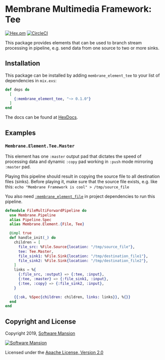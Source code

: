 # Membrane Multimedia Framework: Tee

[![Hex.pm](https://img.shields.io/hexpm/v/membrane_element_tee.svg)](https://hex.pm/packages/membrane_element_tee)
[![CircleCI](https://circleci.com/gh/membraneframework/membrane-element-tee.svg?style=svg)](https://circleci.com/gh/membraneframework/membrane-element-tee)

This package provides elements that can be used to branch stream processing in pipeline, e.g. send data from one source to two or more sinks.

## Installation

This package can be installed by adding `membrane_element_tee` to your list of dependencies in `mix.exs`:

```elixir
def deps do
  [
    {:membrane_element_tee, "~> 0.1.0"}
  ]
end
```

The docs can be found at [HexDocs](https://hexdocs.pm/membrane_element_tee).

## Examples

### `Membrane.Element.Tee.Master`

This element has one `:master` output pad that dictates the speed of processing data
and dynamic `:copy` pad working in `:push` mode mirroring `:master` pad.

Playing this pipeline should result in copying the source file to all destination files (sinks).
Before playing it, make sure that the source file exists, e.g. like this:
`echo "Membrane Framework is cool" > /tmp/source_file`

You also need [`:membrane_element_file`](https://github.com/membraneframework/membrane-element-file) in project dependencies to run this pipeline.

```elixir
defmodule FileMultiForwardPipeline do
  use Membrane.Pipeline
  alias Pipeline.Spec
  alias Membrane.Element.{File, Tee}

  @impl true
  def handle_init(_) do
    children = [
      file_src: %File.Source{location: "/tmp/source_file"},
      tee: Tee.Master,
      file_sink1: %File.Sink{location: "/tmp/destination_file1"},
      file_sink2: %File.Sink{location: "/tmp/destination_file2"},
    ]
    links = %{
      {:file_src, :output} => {:tee, :input},
      {:tee, :master} => {:file_sink1, :input},
      {:tee, :copy} => {:file_sink2, :input},
    }

    {{:ok, %Spec{children: children, links: links}}, %{}}
  end
end
```

## Copyright and License

Copyright 2019, [Software Mansion](https://swmansion.com/?utm_source=git&utm_medium=readme&utm_campaign=membrane-element-tee)

[![Software Mansion](https://membraneframework.github.io/static/logo/swm_logo_readme.png)](https://swmansion.com/?utm_source=git&utm_medium=readme&utm_campaign=membrane-element-tee)

Licensed under the [Apache License, Version 2.0](LICENSE)
